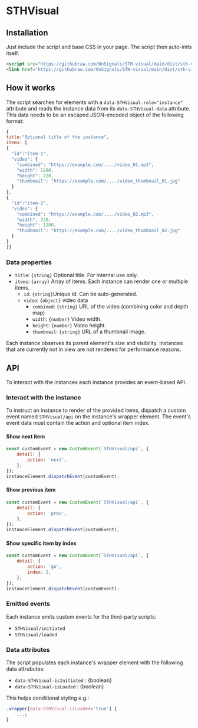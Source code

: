 # STHVisual

##

## Installation

Just include the script and base CSS in your page. The script then auto-inits itself.

```html
<script src="https://githubraw.com/OnSignals/STH-visual/main/dist/sth-visual.legacy.min.js"></script>
<link href="https://githubraw.com/OnSignals/STH-visual/main/dist/sth-visual.css" rel="stylesheet" />
```

## How it works

The script searches for elements with a `data-STHVisual-role="instance"` attribute and reads the instance data from its `data-STHVisual-data` attribute. This data needs to be an escaped JSON-encoded object of the following format:

```js
{
title:"Optional title of the instance",
items: [
{
  "id":"item-1",
  "video": {
    "combined": "https://example.com/..../video_01.mp3",
    "width": 1280,
    "height": 720,
    "thumbnail": "https://example.com/..../video_thumbnail_01.jpg"
  }
},
{
  "id":"item-2",
  "video": {
    "combined": "https://example.com/..../video_02.mp3",
    "width": 720,
    "height": 1280,
    "thumbnail": "https://example.com/..../video_thumbnail_02.jpg"
  }
}
]}
```

### Data properties

-   `title`: `{string}` Optional title. For internal use only.
-   `items`: `{array}` Array of items. Each instance can render one or multiple items.
    -   `id`: `{string}`Unique id. Can be auto-generated.
    -   `video`: `{object}` video data
        -   `combined`: `{string}` URL of the video (combining color and depth map)
        -   `width`: `{number}` Video width.
        -   `height`: `{number}` Video height.
        -   `thumbnail`: `{string}` URL of a thumbnail image.

Each instance observes its parent element's size and visibility. Instances that are currently not in view are not rendered for performance reasons.

## API

To interact with the instances each instance provides an event-based API.

### Interact with the instance

To instruct an instance to render of the provided items, dispatch a custom event named `STHVisual/api` on the instance's wrapper element. The event's event data must contain the action and optional item index.

#### Show next item

```js
const customEvent = new CustomEvent(`STHVisual/api`, {
    detail: {
        action: 'next',
    },
});
instanceElement.dispatchEvent(customEvent);
```

#### Show previous item

```js
const customEvent = new CustomEvent(`STHVisual/api`, {
    detail: {
        action: 'prev',
    },
});
instanceElement.dispatchEvent(customEvent);
```

#### Show specific item by index

```js
const customEvent = new CustomEvent(`STHVisual/api`, {
    detail: {
        action: 'go',
        index: 2,
    },
});
instanceElement.dispatchEvent(customEvent);
```

### Emitted events

Each instance emits custom events for the third-party scripts:

-   `STHVisual/initiated`
-   `STHVisual/loaded`

### Data attributes

The script populates each instance's wrapper element with the following data attrubutes:

-   `data-STHVisual-isInitiated` : {boolean}
-   `data-STHVisual-isLoaded` : {boolean}

This helps conditional styling e.g.:

```css
.wrapper[data-STHVisual-isLoaded='true'] {
    ...;
}
```
